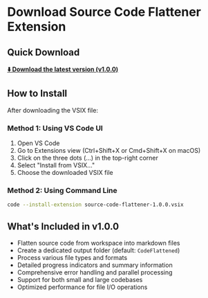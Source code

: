 # Download Source Code Flattener Extension

## Quick Download

**[⬇️ Download the latest version (v1.0.0)](https://github.com/GTuritto/SourceCodeFlatener_Extension/raw/main/source-code-flattener-1.0.0.vsix)**

## How to Install

After downloading the VSIX file:

### Method 1: Using VS Code UI

1. Open VS Code
2. Go to Extensions view (Ctrl+Shift+X or Cmd+Shift+X on macOS)
3. Click on the three dots (...) in the top-right corner
4. Select "Install from VSIX..."
5. Choose the downloaded VSIX file

### Method 2: Using Command Line

```bash
code --install-extension source-code-flattener-1.0.0.vsix
```

## What's Included in v1.0.0

- Flatten source code from workspace into markdown files
- Create a dedicated output folder (default: `CodeFlattened`)
- Process various file types and formats
- Detailed progress indicators and summary information
- Comprehensive error handling and parallel processing
- Support for both small and large codebases
- Optimized performance for file I/O operations
